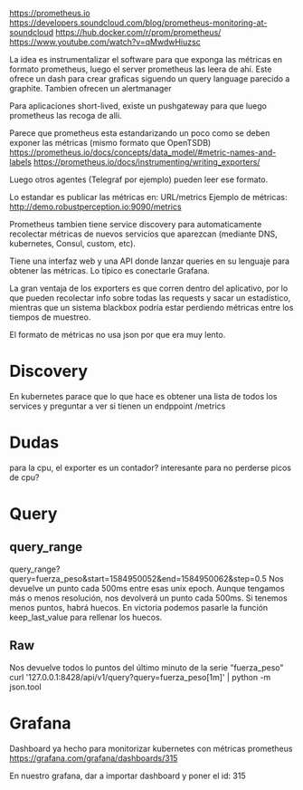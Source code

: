 https://prometheus.io
https://developers.soundcloud.com/blog/prometheus-monitoring-at-soundcloud
https://hub.docker.com/r/prom/prometheus/
https://www.youtube.com/watch?v=qMwdwHiuzsc


La idea es instrumentalizar el software para que exponga las métricas en formato prometheus, luego el server prometheus las leera de ahí.
Este ofrece un dash para crear graficas siguendo un query language parecido a graphite.
Tambien ofrecen un alertmanager

Para aplicaciones short-lived, existe un pushgateway para que luego prometheus las recoga de alli.

Parece que prometheus esta estandarizando un poco como se deben exponer las métricas (mismo formato que OpenTSDB)
https://prometheus.io/docs/concepts/data_model/#metric-names-and-labels
https://prometheus.io/docs/instrumenting/writing_exporters/

Luego otros agentes (Telegraf por ejemplo) pueden leer ese formato.

Lo estandar es publicar las métricas en: URL/metrics
Ejemplo de métricas: http://demo.robustperception.io:9090/metrics


Prometheus tambien tiene service discovery para automaticamente recolectar métricas de nuevos servicios que aparezcan (mediante DNS, kubernetes, Consul, custom, etc).

Tiene una interfaz web y una API donde lanzar queries en su lenguaje para obtener las métricas.
Lo típico es conectarle Grafana.

La gran ventaja de los exporters es que corren dentro del aplicativo, por lo que pueden recolectar info sobre todas las requests y sacar un estadístico, mientras que un sistema blackbox podría estar perdiendo métricas entre los tiempos de muestreo.


El formato de métricas no usa json por que era muy lento.



# Discovery
En kubernetes parace que lo que hace es obtener una lista de todos los services y preguntar a ver si tienen un endppoint /metrics



# Dudas
para la cpu, el exporter es un contador?
interesante para no perderse picos de cpu?



# Query

## query_range
query_range?query=fuerza_peso&start=1584950052&end=1584950062&step=0.5
Nos devuelve un punto cada 500ms entre esas unix epoch.
Aunque tengamos más o menos resolución, nos devolverá un punto cada 500ms.
Si tenemos menos puntos, habrá huecos.
En victoria podemos pasarle la función keep_last_value para rellenar los huecos.


## Raw
Nos devuelve todos lo puntos del último minuto de la serie "fuerza_peso"
curl '127.0.0.1:8428/api/v1/query?query=fuerza_peso[1m]' | python -m json.tool




# Grafana
Dashboard ya hecho para monitorizar kubernetes con métricas prometheus
https://grafana.com/grafana/dashboards/315

En nuestro grafana, dar a importar dashboard y poner el id: 315
